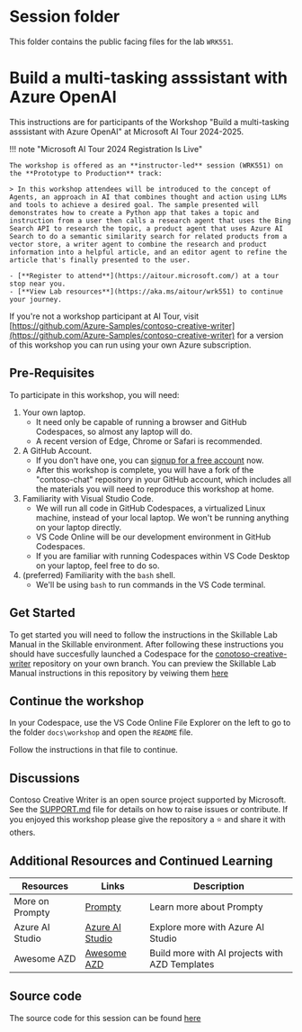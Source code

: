 # Session folder

This folder contains the public facing files for the lab `WRK551`.

# Build a multi-tasking asssistant with Azure OpenAI

This instructions are for participants of the Workshop "Build a multi-tasking asssistant with Azure OpenAI" at Microsoft AI Tour 2024-2025.

!!! note "Microsoft AI Tour 2024 Registration Is Live"

    The workshop is offered as an **instructor-led** session (WRK551) on the **Prototype to Production** track:

    > In this workshop attendees will be introduced to the concept of Agents, an approach in AI that combines thought and action using LLMs and tools to achieve a desired goal. The sample presented will demonstrates how to create a Python app that takes a topic and instruction from a user then calls a research agent that uses the Bing Search API to research the topic, a product agent that uses Azure AI Search to do a semantic similarity search for related products from a vector store, a writer agent to combine the research and product information into a helpful article, and an editor agent to refine the article that's finally presented to the user. 

    - [**Register to attend**](https://aitour.microsoft.com/) at a tour stop near you.
    - [**View Lab resources**](https://aka.ms/aitour/wrk551) to continue your journey.

If you're not a workshop participant at AI Tour, visit [https://github.com/Azure-Samples/contoso-creative-writer](https://github.com/Azure-Samples/contoso-creative-writer) for a version of this workshop you can run using your own Azure subscription.

## Pre-Requisites

To participate in this workshop, you will need:

1. Your own laptop.
   * It need only be capable of running a browser and GitHub Codespaces, so almost any laptop will do.
   * A recent version of Edge, Chrome or Safari is recommended.
2. A GitHub Account.
   * If you don't have one, you can [signup for a free account](https://github.com/signup) now.
   * After this workshop is complete, you will have a fork of the "contoso-chat" repository in your GitHub account, which includes all the materials you will need to reproduce this workshop at home.
3. Familiarity with Visual Studio Code. 
   * We will run all code in GitHub Codespaces, a virtualized Linux machine, instead of your local laptop. We won't be running anything on your laptop directly.
   * VS Code Online will be our development environment in GitHub Codespaces.
   * If you are familiar with running Codespaces within VS Code Desktop on your laptop, feel free to do so. 
4. (preferred) Familiarity with the `bash` shell. 
    * We'll be using `bash` to run commands in the VS Code terminal.

## Get Started

To get started you will need to follow the instructions in the Skillable Lab Manual in the Skillable environment. After following these instructions you should have succesfully launched a Codespace for the [conotoso-creative-writer](https://github.com/Azure-Samples/contoso-creative-writer) repository on your own branch. You can preview the Skillable Lab Manual instructions in this repository by veiwing them [here](../train-the-trainer/LAB_MANUAL.md)

## Continue the workshop

In your Codespace, use the VS Code Online File Explorer on the left to go to the folder `docs\workshop` and open the `README` file.


Follow the instructions in that file to continue. 
 

## Discussions

Contoso Creative Writer is an open source project supported by Microsoft. See the [SUPPORT.md](../SUPPORT.md) file for details on how to raise issues or contribute. If you enjoyed this workshop please give the repository a ⭐ and share it with others. 

## Additional Resources and Continued Learning
| Resources          | Links                            | Description |
|-------------------|----------------------------------|-------------------|
| More on Prompty        | [Prompty](https://prompty.ai/) | Learn more about Prompty |
| Azure AI Studio     | [Azure AI Studio](https://ai.azure.com/) | Explore more with Azure AI Studio |
| Awesome AZD   | [Awesome AZD](https://azure.github.io/awesome-azd/) | Build more with AI projects with AZD Templates |

## Source code

The source code for this session can be found [here](https://github.com/Azure-Samples/contoso-creative-writer)
